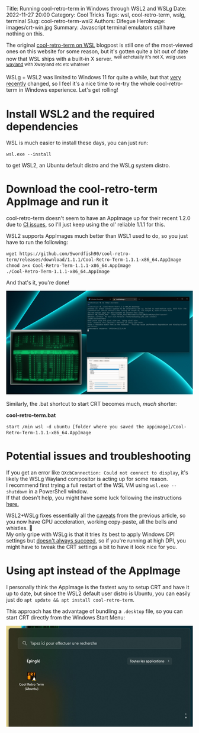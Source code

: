 Title: Running cool-retro-term in Windows through WSL2 and WSLg
Date: 2022-11-27 20:00
Category: Cool Tricks
Tags: wsl, cool-retro-term, wslg, terminal
Slug: cool-retro-term-wsl2
Authors: Difegue
HeroImage: images/crt-win.jpg
Summary: Javascript terminal emulators *still* have nothing on this. 

The original [cool-retro-term on WSL](./cool-retro-term-wsl.html) blogpost is still one of the most-viewed ones on this website for some reason, but it's gotten quite a bit out of date now that WSL ships with a built-in X server. <sup>well achctually it's not X, wslg uses [wayland](https://devblogs.microsoft.com/commandline/wslg-architecture/) with Xwayland etc etc whatever</sup>  

WSLg + WSL2 was limited to Windows 11 for quite a while, but that [very recently](https://devblogs.microsoft.com/commandline/the-windows-subsystem-for-linux-in-the-microsoft-store-is-now-generally-available-on-windows-10-and-11/) changed, so I feel it's a nice time to re-try the whole cool-retro-term in Windows experience. Let's get rolling!  

# Install WSL2 and the required dependencies

WSL is much easier to install these days, you can just run: 

~~~~
wsl.exe --install
~~~~
to get WSL2, an Ubuntu default distro and the WSLg system distro.  

# Download the cool-retro-term AppImage and run it

cool-retro-term doesn't seem to have an AppImage up for their recent 1.2.0 due to [CI issues](https://github.com/Swordfish90/cool-retro-term/issues/698), so I'll just keep using the ol' reliable 1.1.1 for this.  

WSL2 supports AppImages much better than WSL1 used to do, so you just have to run the following:
~~~~
wget https://github.com/Swordfish90/cool-retro-term/releases/download/1.1.1/Cool-Retro-Term-1.1.1-x86_64.AppImage
chmod a+x Cool-Retro-Term-1.1.1-x86_64.AppImage
./Cool-Retro-Term-1.1.1-x86_64.AppImage 
~~~~

And that's it, you're done!  

![wow, no more pegging my cpu at 100%!](./images/crt-wsl2.jpg)  

Similarly, the .bat shortcut to start CRT becomes much, _much_ shorter:  

**cool-retro-term.bat**
~~~~
start /min wsl -d ubuntu [folder where you saved the appimage]/Cool-Retro-Term-1.1.1-x86_64.AppImage 
~~~~

# Potential issues and troubleshooting

If you get an error like `QXcbConnection: Could not connect to display`, it's likely the WSLg Wayland compositor is acting up for some reason.  
I recommend first trying a full restart of the WSL VM using `wsl.exe --shutdown` in a PowerShell window.  
If that doesn't help, you might have some luck following the instructions [here.](https://github.com/microsoft/wslg/wiki/Diagnosing-%22cannot-open-display%22-type-issues-with-WSLg)  

WSL2+WSLg fixes essentially all the [caveats](./cool-retro-term-wsl.html#caveats) from the previous article, so you now have GPU acceleration, working copy-paste, all the bells and whistles. 🎊  
My only gripe with WSLg is that it tries its best to apply Windows DPI settings but [doesn't always succeed](https://github.com/microsoft/wslg/issues/3), so if you're running at high DPI, you might have to tweak the CRT settings a bit to have it look nice for you.  

# Using apt instead of the AppImage  

I personally think the AppImage is the fastest way to setup CRT and have it up to date, but since the WSL2 default user distro is Ubuntu, you can easily just do `apt update && apt install cool-retro-term`.  

This approach has the advantage of bundling a `.desktop` file, so you can start CRT directly from the Windows Start Menu:  

![Cool Retro Term(Ubuntu) in the Start Menu.](./images/crt-start.jpg)
